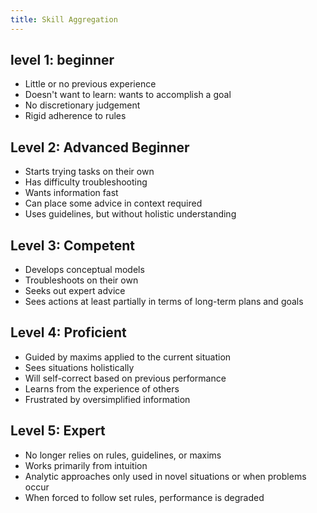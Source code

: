 ```yaml
---
title: Skill Aggregation
---
```


## level 1: beginner

- Little or no previous experience
- Doesn't want to learn: wants to accomplish a goal
- No discretionary judgement
- Rigid adherence to rules

## Level 2: Advanced Beginner

- Starts trying tasks on their own
- Has difficulty troubleshooting
- Wants information fast
- Can place some advice in context required
- Uses guidelines, but without holistic understanding

## Level 3: Competent

- Develops conceptual models
- Troubleshoots on their own
- Seeks out expert advice
- Sees actions at least partially in terms of long-term plans and goals

## Level 4: Proficient

- Guided by maxims applied to the current situation
- Sees situations holistically
- Will self-correct based on previous performance
- Learns from the experience of others
- Frustrated by oversimplified information 

## Level 5: Expert

- No longer relies on rules, guidelines, or maxims
- Works primarily from intuition
- Analytic approaches only used in novel situations or when problems occur
- When forced to follow set rules, performance is degraded
